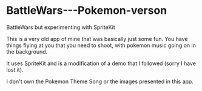 # BattleWars---Pokemon-verson
BattleWars but experimenting with SpriteKit

This is a very old app of mine that was basically just some fun.
You have things flying at you that you need to shoot, with pokemon music going on in the background.

It uses SpriteKit and is a modification of a demo that I followed (sorry I have lost it).


I don't own the Pokemon Theme Song or the images presented in this app.
